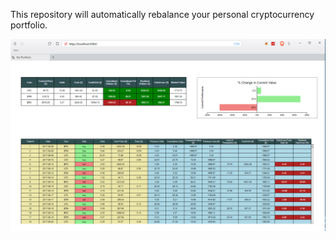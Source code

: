 This repository will automatically rebalance your personal cryptocurrency portfolio.

![Current website design](2018.11.07.jpg)
